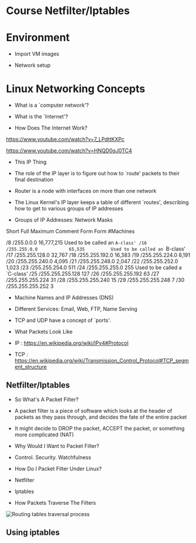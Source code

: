 Course Netfilter/Iptables
===

# Environment

* Import VM images

* Network setup

# Linux Networking Concepts

* What is a `computer network'?

* What is the `Internet'?

* How Does The Internet Work?

https://www.youtube.com/watch?v=7_LPdttKXPc

https://www.youtube.com/watch?v=HNQD0qJ0TC4

* This IP Thing 

- The role of the IP layer is to figure out how to `route' packets to their final destination

- Router is a node with interfaces on more than one network

- The Linux Kernel's IP layer keeps a table of different `routes', describing how to get to various groups of IP addresses


* Groups of IP Addresses: Network Masks

Short   Full                    Maximum         Comment
  Form    Form                    #Machines

/8      /255.0.0.0              16,777,215      Used to be called an `A-class'
/16     /255.255.0.0            65,535          Used to be called an `B-class'
/17     /255.255.128.0          32,767
/18     /255.255.192.0          16,383
/19     /255.255.224.0          8,191
/20     /255.255.240.0          4,095
/21     /255.255.248.0          2,047
/22     /255.255.252.0          1,023
/23     /255.255.254.0          511
/24     /255.255.255.0          255             Used to be called a `C-class'
/25     /255.255.255.128        127
/26     /255.255.255.192        63
/27     /255.255.255.224        31
/28     /255.255.255.240        15
/29     /255.255.255.248        7
/30     /255.255.255.252        3


* Machine Names and IP Addresses (DNS)

* Different Services: Email, Web, FTP, Name Serving

- TCP and UDP have a concept of `ports'.

* What Packets Look Like 

- IP : https://en.wikipedia.org/wiki/IPv4#Protocol

- TCP : https://en.wikipedia.org/wiki/Transmission_Control_Protocol#TCP_segment_structure


## Netfilter/Iptables

* So What's A Packet Filter?

- A packet filter is a piece of software which looks at the header of packets as they pass through, and decides the fate of the entire packet

- It might decide to DROP the packet, ACCEPT the packet, or something more complicated (NAT)

* Why Would I Want to Packet Filter?

- Control. Security. Watchfulness

* How Do I Packet Filter Under Linux?

- Netfilter

- Iptables

* How Packets Traverse The Filters

![Routing tables traversal process](http://ebtables.netfilter.org/br_fw_ia/bridge3b.png)


## Using iptables









